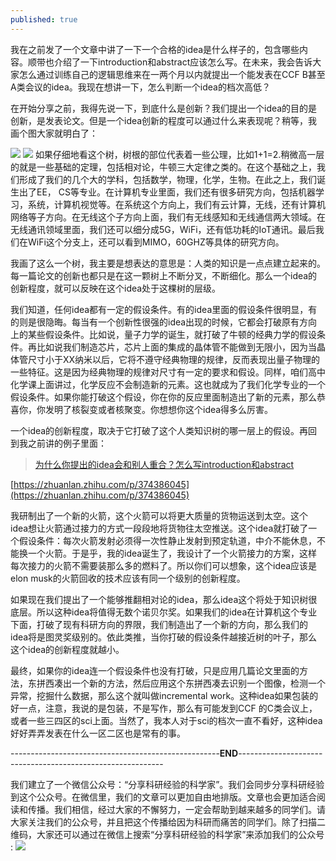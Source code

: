 ```yaml
---
published: true
---
```

我在之前发了一个文章中讲了一下一个合格的idea是什么样子的，包含哪些内容。顺带也介绍了一下introduction和abstract应该怎么写。在未来，我会告诉大家怎么通过训练自己的逻辑思维来在一两个月以内就提出一个能发表在CCF B甚至A类会议的idea。我现在想讲一下，怎么判断一个idea的档次高低？

在开始分享之前，我得先说一下，到底什么是创新？我们提出一个idea的目的是创新，是发表论文。但是一个idea创新的程度可以通过什么来表现呢？稍等，我画个图大家就明白了：

![]({{site.baseurl}}/images/3/3.1.jpg)
![]({{site.baseurl}}/images/3/3.2.jpg)
如果仔细地看这个树，树根的部位代表着一些公理，比如1+1=2.稍微高一层的就是一些基础的定理，包括相对论，牛顿三大定律之类的。在这个基础之上，我们形成了我们的几个大的学科，包括数学，物理，化学，生物。在此之上，我们诞生出了EE， CS等专业。在计算机专业里面，我们还有很多研究方向，包括机器学习，系统，计算机视觉等。在系统这个方向上，我们有云计算，无线，还有计算机网络等子方向。在无线这个子方向上面，我们有无线感知和无线通信两大领域。在无线通讯领域里面，我们还可以细分成5G，WiFi，还有低功耗的IoT通讯。最后我们在WiFi这个分支上，还可以看到MIMO，60GHZ等具体的研究方向。

我画了这么一个树，我主要是想表达的意思是：人类的知识是一点点建立起来的。每一篇论文的创新也都只是在这一颗树上不断分叉，不断细化。那么一个idea的创新程度，就可以反映在这个idea处于这棵树的层级。

我们知道，任何idea都有一定的假设条件。有的idea里面的假设条件很明显，有的则是很隐晦。每当有一个创新性很强的idea出现的时候，它都会打破原有方向上的某些假设条件。比如说，量子力学的诞生，就打破了牛顿的经典力学的假设条件。再比如说我们制造芯片，芯片上面的集成的晶体管不能做到无限小，因为当晶体管尺寸小于XX纳米以后，它将不遵守经典物理的规律，反而表现出量子物理的一些特征。这是因为经典物理的规律对尺寸有一定的要求和假设。同样，咱们高中化学课上面讲过，化学反应不会制造新的元素。这也就成为了我们化学专业的一个假设条件。如果你能打破这个假设，你在你的反应里面制造出了新的元素，那么恭喜你，你发明了核裂变或者核聚变。你想想你这个idea得多么厉害。

一个idea的创新程度，取决于它打破了这个人类知识树的哪一层上的假设。再回到我之前讲的例子里面：

> [为什么你提出的idea会和别人重合？怎么写introduction和abstract](https://scientist-with-logic.github.io/%E4%B8%BA%E4%BB%80%E4%B9%88%E4%BD%A0%E6%8F%90%E5%87%BA%E7%9A%84idea%E4%BC%9A%E5%92%8C%E5%88%AB%E4%BA%BA%E9%87%8D%E5%90%88-%E6%80%8E%E4%B9%88%E5%86%99introduction%E5%92%8Cabstract/)

[https://zhuanlan.zhihu.com/p/374386045](https://zhuanlan.zhihu.com/p/374386045)

我研制出了一个新的火箭，这个火箭可以将更大质量的货物运送到太空。这个idea想让火箭通过接力的方式一段段地将货物往太空推送。这个idea就打破了一个假设条件：每次火箭发射必须得一次性静止发射到预定轨道，中介不能休息，不能换一个火箭。于是乎，我的idea诞生了，我设计了一个火箭接力的方案，这样每次接力的火箭不需要装那么多的燃料了。所以你们可以想象，这个idea应该是elon musk的火箭回收的技术应该有同一个级别的创新程度。

如果现在我们提出了一个能够推翻相对论的idea，那么idea这个将处于知识树很底层。所以这种idea将值得无数个诺贝尔奖。如果我们的idea在计算机这个专业下面，打破了现有科研方向的界限，我们制造出了一个新的方向，那么我们的idea将是图灵奖级别的。依此类推，当你打破的假设条件越接近树的叶子，那么这个idea的创新程度就越小。

最终，如果你的idea连一个假设条件也没有打破，只是应用几篇论文里面的方法，东拼西凑出一个新的方法，然后应用这个东拼西凑去识别一个图像，检测一个异常，挖掘什么数据，那么这个就叫做incremental work。这种idea如果包装的好一点，注意，我说的是包装，不是写作，那么有可能发到CCF 的C类会议上，或者一些三四区的sci上面。当然了，我本人对于sci的档次一直不看好，这种idea好好弄弄发表在什么一区二区也是常有的事。

----------------------------------------------------**END**-----------------------------------------------------------

我们建立了一个微信公众号：“分享科研经验的科学家”。我们会同步分享科研经验到这个公众号。在微信里，我们的文章可以更加自由地排版。文章也会更加适合阅读和传播。我们相信，经过大家的不懈努力，一定会帮助到越来越多的同学们。请大家关注我们的公众号，并且把这个传播给因为科研而痛苦的同学们。除了扫描二维码，大家还可以通过在微信上搜索“分享科研经验的科学家”来添加我们的公众号 :
![]({{site.baseurl}}/images/33/5.jpg)
